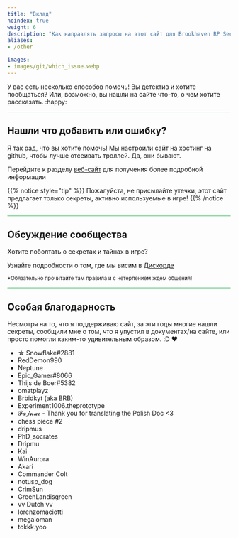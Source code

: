 ```yaml
---
title: "Вклад"
noindex: true
weight: 6
description: "Как направлять запросы на этот сайт для Brookhaven RP Secrets and mysteries или задавать вопросы об этом сайте."
aliases:
- /other

images: 
- images/git/which_issue.webp
---
```


У вас есть несколько способов помочь! Вы детектив и хотите пообщаться? Или, возможно, вы нашли на сайте что-то, о чем хотите рассказать. :happy:

<hr style="background-color: #28b44c" size=8>

## Нашли что добавить или ошибку?

Я так рад, что вы хотите помочь! Мы настроили сайт на хостинг на github, чтобы лучше отсеивать троллей. Да, они бывают.

Перейдите к разделу [веб-сайт](/contribute/website/) для получения более подробной информации

{{% notice style="tip" %}}
Пожалуйста, не присылайте утечки, этот сайт предлагает только секреты, активно используемые в игре!
{{% /notice %}}

<hr style="background-color: #28b44c" size=8>

## Обсуждение сообщества

Хотите поболтать о секретах и тайнах в игре? 

Узнайте подробности о том, где мы висим в [Дискорде](https://discord.gg/wolfpaqgames)

<sub>*Обязательно прочитайте там правила и с нетерпением ждем общения!</sub>


<hr style="background-color: #28b44c" size=8>

## Особая благодарность

Несмотря на то, что я поддерживаю сайт, за эти годы многие нашли секреты, сообщили мне о том, что я упустил в документах/на сайте, или просто помогли каким-то удивительным образом. :D :heart: 

- ☆ Snowflake#2881
- RedDemon990
- Neptune
- Epic_Gamer#8066
- Thijs de Boer#5382
- omatplayz
- Brbidkyt (aka BRB)
- Experiment1006.theprototype
- 𝓕𝓪𝓳𝓷𝓾𝓮 - Thank you for translating the Polish Doc <3
- chess piece #2
- dripmus 
- PhD_socrates
- Dripmu
- Kai
- WinAurora
- Akari
- Commander Colt
- notusp_dog
- CrimSun
- GreenLandisgreen
- vv Dutch vv 
- lorenzomaciotti
- megaloman
- tokkk.yoo
